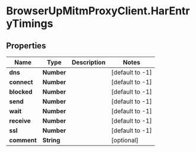 # BrowserUpMitmProxyClient.HarEntryTimings

## Properties

Name | Type | Description | Notes
------------ | ------------- | ------------- | -------------
**dns** | **Number** |  | [default to -1]
**connect** | **Number** |  | [default to -1]
**blocked** | **Number** |  | [default to -1]
**send** | **Number** |  | [default to -1]
**wait** | **Number** |  | [default to -1]
**receive** | **Number** |  | [default to -1]
**ssl** | **Number** |  | [default to -1]
**comment** | **String** |  | [optional] 


